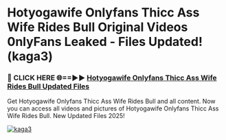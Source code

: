# Hotyogawife Onlyfans Thicc Ass Wife Rides Bull Original Videos 0nlyFans Leaked - Files Updated! (kaga3)

<h3>🔴 CLICK HERE 🌐==►► <a href="https://tinyurl.com/2jnfzry5" rel="nofollow">Hotyogawife Onlyfans Thicc Ass Wife Rides Bull Updated Files</a></h3>

Get Hotyogawife Onlyfans Thicc Ass Wife Rides Bull and all content. Now you can access all videos and pictures of Hotyogawife Onlyfans Thicc Ass Wife Rides Bull. New Updated Files 2025!

[![kaga3](https://i.imgur.com/GyGTBgg.gif)](https://tinyurl.com/2jnfzry5)
